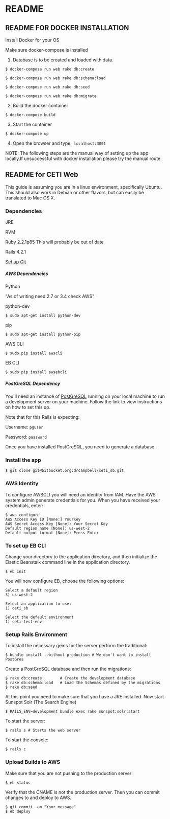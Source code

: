 # README #

## README FOR DOCKER INSTALLATION ##

Install Docker for your OS

Make sure docker-compose is installed


1. Database is to be created and loaded with data.
```
$ docker-compose run web rake db:create

$ docker-compose run web rake db:schema:load

$ docker-compose run web rake db:seed

$ docker-compose run web rake db:migrate
```

2. Build the docker container

`$ docker-compose build`

3. Start the container

`$ docker-compose up`

4. Open the browser and type ` localhost:3001`



NOTE: The following steps are the manual way of setting up the app locally.If unsuccessful with docker installation please try the manual route.

## README for CETI Web ##
This guide is assuming you are in a linux environment, specifically Ubuntu. This should also work in Debian or other flavors, but can easily be translated to Mac OS X.

### Dependencies ###
JRE

RVM

Ruby 2.2.1p85 This will probably be out of date 

Rails 4.2.1

[Set up Git](https://help.github.com/articles/set-up-git/)

##### AWS Dependencies #####
Python			

"As of writing need 2.7 or 3.4 check AWS"

python-dev		

`$ sudo apt-get install python-dev`

pip				

`$ sudo apt-get install python-pip`

AWS CLI			

`$ sudo pip install awscli`

EB CLI			

`$ sudo pip install awsebcli`

##### PostGreSQL Dependency #####
You'll need an instance of [PostGreSQL](https://www.digitalocean.com/community/tutorials/how-to-use-postgresql-with-your-ruby-on-rails-application-on-ubuntu-14-04)
running on your local machine to run a development server on your machine. Follow the 
link to view instructions on how to set this up.  

Note that for this Rails is expecting:

Username: `pguser`

Password: `password`

Once you have installed PostGreSQL, you need to generate a database.  

### Install the app ###
```
$ git clone git@bitbucket.org:drcampbell/ceti_sb.git
```

### AWS Identity ###
To configure AWSCLI you will need an identity from IAM.  Have the AWS system admin generate credentials for you.  When you have received your credentials, enter:

```
$ aws configure
AWS Access Key ID [None:] YourKey
AWS Secret Access Key [None]: Your Secret Key
Default region name [None]: us-west-2
Default output format [None]: Press Enter
```

### To set up EB CLI ###
Change your directory to the application directory, and then initialize the Elastic Beanstalk command line in the application directory.  

`$ eb init`

You will now configure EB, choose the following options:

```
Select a default region
3) us-west-2

Select an application to use:
1) ceti_sb

Select the default environment
1) ceti-test-env
```

### Setup Rails Environment ###
To install the necessary gems for the server perform the traditional:

`$ bundle install --without production # We don't want to install PostGres`

Create a PostGreSQL database and then run the migrations:

```
$ rake db:create		# Create the development database
$ rake db:schema:load	# Load the Schemas defined by the migrations
$ rake db:seed
```

At this point you need to make sure that you have a JRE installed.
Now start Sunspot Solr (The Search Engine)

`$ RAILS_ENV=development bundle exec rake sunspot:solr:start`


To start the server:

`$ rails s # Starts the web server`


To start the console:

`$ rails c`

### Upload Builds to AWS ###
Make sure that you are not pushing to the production server:

`$ eb status`

Verify that the CNAME is not the production server. Then you can commit changes to and deploy to AWS. 

```
$ git commit -am "Your message"
$ eb deploy
```
